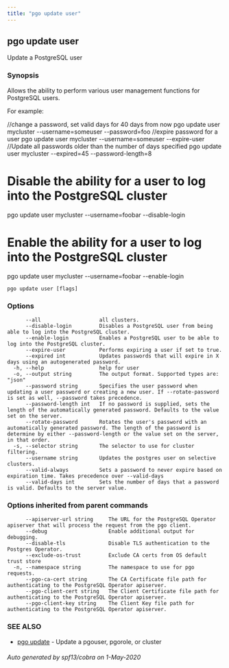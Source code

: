 ```yaml
---
title: "pgo update user"
---
```

## pgo update user

Update a PostgreSQL user

### Synopsis

Allows the ability to perform various user management functions for PostgreSQL users.

For example:

//change a password, set valid days for 40 days from now
pgo update user mycluster --username=someuser --password=foo
//expire password for a user
pgo update user mycluster --username=someuser --expire-user
//Update all passwords older than the number of days specified
pgo update user mycluster --expired=45 --password-length=8

# Disable the ability for a user to log into the PostgreSQL cluster
pgo update user mycluster --username=foobar --disable-login

# Enable the ability for a user to log into the PostgreSQL cluster
pgo update user mycluster --username=foobar --enable-login
		

```
pgo update user [flags]
```

### Options

```
      --all                   all clusters.
      --disable-login         Disables a PostgreSQL user from being able to log into the PostgreSQL cluster.
      --enable-login          Enables a PostgreSQL user to be able to log into the PostgreSQL cluster.
      --expire-user           Performs expiring a user if set to true.
      --expired int           Updates passwords that will expire in X days using an autogenerated password.
  -h, --help                  help for user
  -o, --output string         The output format. Supported types are: "json"
      --password string       Specifies the user password when updating a user password or creating a new user. If --rotate-password is set as well, --password takes precedence.
      --password-length int   If no password is supplied, sets the length of the automatically generated password. Defaults to the value set on the server.
      --rotate-password       Rotates the user's password with an automatically generated password. The length of the password is determine by either --password-length or the value set on the server, in that order.
  -s, --selector string       The selector to use for cluster filtering.
      --username string       Updates the postgres user on selective clusters.
      --valid-always          Sets a password to never expire based on expiration time. Takes precedence over --valid-days
      --valid-days int        Sets the number of days that a password is valid. Defaults to the server value.
```

### Options inherited from parent commands

```
      --apiserver-url string     The URL for the PostgreSQL Operator apiserver that will process the request from the pgo client.
      --debug                    Enable additional output for debugging.
      --disable-tls              Disable TLS authentication to the Postgres Operator.
      --exclude-os-trust         Exclude CA certs from OS default trust store
  -n, --namespace string         The namespace to use for pgo requests.
      --pgo-ca-cert string       The CA Certificate file path for authenticating to the PostgreSQL Operator apiserver.
      --pgo-client-cert string   The Client Certificate file path for authenticating to the PostgreSQL Operator apiserver.
      --pgo-client-key string    The Client Key file path for authenticating to the PostgreSQL Operator apiserver.
```

### SEE ALSO

* [pgo update](/pgo-client/reference/pgo_update/)	 - Update a pgouser, pgorole, or cluster

###### Auto generated by spf13/cobra on 1-May-2020
